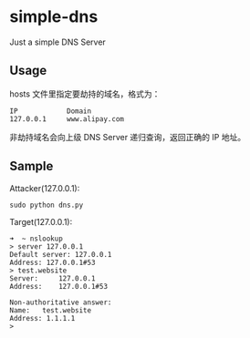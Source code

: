 simple-dns
===========
Just a simple DNS Server

## Usage
hosts 文件里指定要劫持的域名，格式为：  

    IP            Domain
    127.0.0.1     www.alipay.com

非劫持域名会向上级 DNS Server 递归查询，返回正确的 IP 地址。  

## Sample

Attacker(127.0.0.1):

    sudo python dns.py


Target(127.0.0.1):

    ➜  ~ nslookup 
    > server 127.0.0.1
    Default server: 127.0.0.1
    Address: 127.0.0.1#53
    > test.website
    Server:		127.0.0.1
    Address:	127.0.0.1#53
    
    Non-authoritative answer:
    Name:	test.website
    Address: 1.1.1.1
    > 

